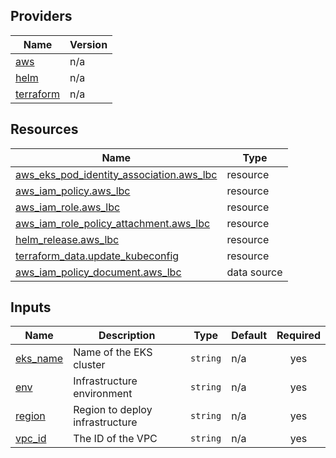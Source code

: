 <!-- BEGIN_TF_DOCS -->


## Providers

| Name | Version |
|------|---------|
| <a name="provider_aws"></a> [aws](#provider\_aws) | n/a |
| <a name="provider_helm"></a> [helm](#provider\_helm) | n/a |
| <a name="provider_terraform"></a> [terraform](#provider\_terraform) | n/a |

## Resources

| Name | Type |
|------|------|
| [aws_eks_pod_identity_association.aws_lbc](https://registry.terraform.io/providers/hashicorp/aws/latest/docs/resources/eks_pod_identity_association) | resource |
| [aws_iam_policy.aws_lbc](https://registry.terraform.io/providers/hashicorp/aws/latest/docs/resources/iam_policy) | resource |
| [aws_iam_role.aws_lbc](https://registry.terraform.io/providers/hashicorp/aws/latest/docs/resources/iam_role) | resource |
| [aws_iam_role_policy_attachment.aws_lbc](https://registry.terraform.io/providers/hashicorp/aws/latest/docs/resources/iam_role_policy_attachment) | resource |
| [helm_release.aws_lbc](https://registry.terraform.io/providers/hashicorp/helm/latest/docs/resources/release) | resource |
| [terraform_data.update_kubeconfig](https://registry.terraform.io/providers/hashicorp/terraform/latest/docs/resources/data) | resource |
| [aws_iam_policy_document.aws_lbc](https://registry.terraform.io/providers/hashicorp/aws/latest/docs/data-sources/iam_policy_document) | data source |

## Inputs

| Name | Description | Type | Default | Required |
|------|-------------|------|---------|:--------:|
| <a name="input_eks_name"></a> [eks\_name](#input\_eks\_name) | Name of the EKS cluster | `string` | n/a | yes |
| <a name="input_env"></a> [env](#input\_env) | Infrastructure environment | `string` | n/a | yes |
| <a name="input_region"></a> [region](#input\_region) | Region to deploy infrastructure | `string` | n/a | yes |
| <a name="input_vpc_id"></a> [vpc\_id](#input\_vpc\_id) | The ID of the VPC | `string` | n/a | yes |
<!-- END_TF_DOCS -->